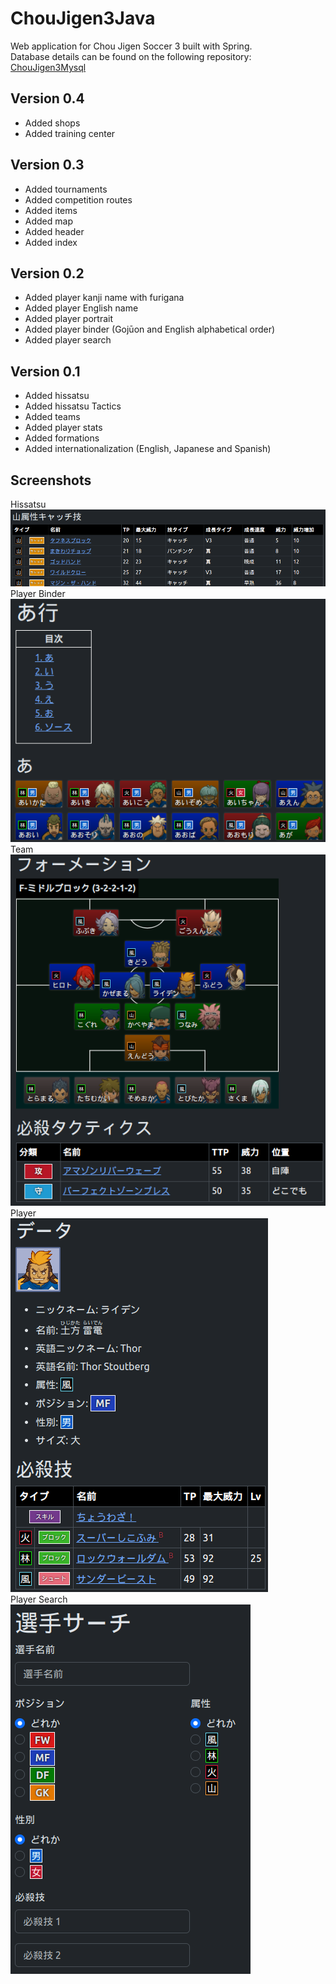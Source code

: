 # ChouJigen3Java
Web application for Chou Jigen Soccer 3 built with Spring. <br>
Database details can be found on the following repository: [ChouJigen3Mysql](https://github.com/morenopilaralejandro/choujigen3mysql)
## Version 0.4
- Added shops
- Added training center
## Version 0.3
- Added tournaments
- Added competition routes
- Added items
- Added map
- Added header
- Added index
## Version 0.2
- Added player kanji name with furigana
- Added player English name
- Added player portrait
- Added player binder (Gojūon and English alphabetical order)
- Added player search
## Version 0.1
- Added hissatsu
- Added hissatsu Tactics
- Added teams
- Added player stats
- Added formations
- Added internationalization (English, Japanese and Spanish)
## Screenshots
Hissatsu<br>
![alt text](https://github.com/morenopilaralejandro/choujigen3java/blob/main/src/main/resources/static/img/github-img/hissatsu.png?raw=true)
<br>Player Binder<br>
![alt text](https://github.com/morenopilaralejandro/choujigen3java/blob/main/src/main/resources/static/img/github-img/player-binder.png?raw=true)
<br>Team<br>
![alt text](https://github.com/morenopilaralejandro/choujigen3java/blob/main/src/main/resources/static/img/github-img/team.png?raw=true)
<br>Player<br>
![alt text](https://github.com/morenopilaralejandro/choujigen3java/blob/main/src/main/resources/static/img/github-img/player.png?raw=true)
<br>Player Search<br>
![alt text](https://github.com/morenopilaralejandro/choujigen3java/blob/main/src/main/resources/static/img/github-img/player-search.png?raw=true)
